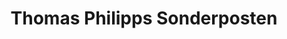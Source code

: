 ---
title: "Thomas Philipps Sonderposten"
url: /dinkelsbuehl/thomas-philipps-sonderposten/
shop: Supermarkt
---